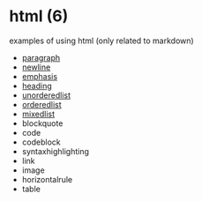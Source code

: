 # html (6)
examples of using html (only related to markdown)

+ [paragraph](paragraph.md)
+ [newline](newline.md)
+ [emphasis](emphasis.md)
+ [heading](heading.md)
+ [unorderedlist](unorderedlist.md)
+ [orderedlist](orderedlist.md)
+ [mixedlist](mixedlist.md)
+ blockquote
+ code
+ codeblock
+ syntaxhighlighting
+ link
+ image
+ horizontalrule
+ table
